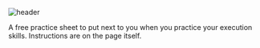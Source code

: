 ![header](http://machine9.net/stuff/FS-logo.jpg)

A free practice sheet to put next to you when you practice your execution skills.
Instructions are on the page itself.

